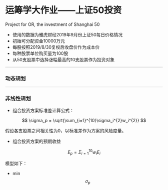 # 运筹学大作业——上证50投资
Project for OR, the investment of Shanghai 50

+ 使用的数据为雅虎财经2019年9月份上证50每日价格情况
+ 初始可分配资金10000万元
+ 每股按照2019/8/30复权后收盘价作为成本价
+ 每种股票单位购买量为100股
+ 从50支股票中选择涨幅最高的10支股票作为投资对象

---

### 动态规划

---

### 非线性规划

+ 组合投资方案标准差计算公式：

$$
\sigma_p = \sqrt{\sum_{i=1}^{10}\sigma_i^{2}w_i^{2}}
$$

假设各支股票之间相关性为0，以标准差作为方案的风险度量。
+ 组合投资方案的预期收益

$$
E_p = \Sigma_{i=1}^{10}w_{i}E_{i}
$$

模型如下：
+   min   $$\sigma_p$$

